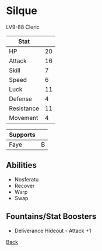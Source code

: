 # Silque

LV9-88 Cleric

| Stat       | <!-- --> |
| ---------- | -------- |
| HP         | 20       |
| Attack     | 16       |
| Skill      | 7        |
| Speed      | 6        |
| Luck       | 11       |
| Defense    | 4        |
| Resistance | 11       |
| Movement   | 4        |

| Supports | <!-- --> |
| -------- | -------- |
| Faye     | B        |

## Abilities

- Nosferatu
- Recover
- Warp
- Swap

## Fountains/Stat Boosters

- Deliverance Hideout - Attack +1

[Back](../README.md)
